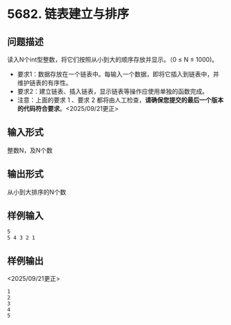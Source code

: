 # 5682. 链表建立与排序

## 问题描述
读入N个int型整数，将它们按照从小到大的顺序存放并显示。（0 ≤ N ≤ 1000)。

- 要求1：数据存放在一个链表中。每输入一个数据，即将它插入到链表中，并维护链表的有序性。
- 要求2：建立链表、插入链表，显示链表等操作应使用单独的函数完成。
- 注意：上面的要求 1 、要求 2 都将由人工检查，**请确保您提交的最后一个版本的代码符合要求**。<2025/09/21更正>

## 输入形式
整数N，及N个数

## 输出形式
从小到大排序的N个数

## 样例输入
```
5
5 4 3 2 1
```

## 样例输出
<2025/09/21更正>
```
1
2
3
4
5
```
